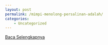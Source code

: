 ```yaml
---
layout: post
permalink: /mimpi-menolong-persalinan-adalah/
categories:
    - Uncategorized
---
```


[Baca Selengkapnya](/03)